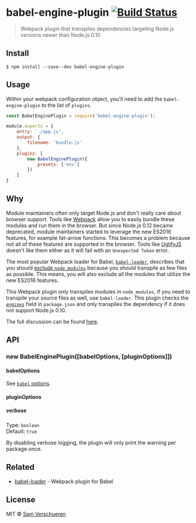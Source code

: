 # babel-engine-plugin [![Build Status](https://travis-ci.org/SamVerschueren/babel-engine-plugin.svg?branch=master)](https://travis-ci.org/SamVerschueren/babel-engine-plugin)

> Webpack plugin that transpiles dependencies targeting Node.js versions newer than Node.js 0.10


## Install

```
$ npm install --save--dev babel-engine-plugin
```


## Usage

Within your webpack configuration object, you'll need to add the `babel-engine-plugin` to the list of `plugins`.

```js
const BabelEnginePlugin = require('babel-engine-plugin');

module.exports = {
    entry: './app.js',
    output: {
        filename: 'bundle.js'
    },
    plugins: [
        new BabelEnginePlugin({
            presets: ['env']
        })
    ]
}
```


## Why

Module maintainers often only target Node.js and don't really care about browser support. Tools like [Webpack](https://webpack.js.org/) allow you to easily bundle these modules and run them in the browser. But since Node.js 0.12 became deprecated, module maintainers started to leverage the new ES2016 features, for example fat-arrow functions. This becomes a problem because not all of these features are supported in the browser. Tools like [UglifyJS](https://github.com/webpack-contrib/uglifyjs-webpack-plugin) doesn't like them either as it will fail with an `Unexpected Token` error.

The most popular Webpack loader for Babel, [`babel-loader`](https://github.com/babel/babel-loader), describes that you should [exclude `node_modules`](https://github.com/babel/babel-loader#babel-loader-is-slow) because you should transpile as few files as possible. This means, you will also exclude all the modules that utilize the new ES2016 features.

This Webpack plugin only transpiles modules in `node_modules`, if you need to transpile your source files as well, use `babel-loader`. This plugin checks the [`engines`](https://docs.npmjs.com/files/package.json#engines) field in `package.json` and only transpiles the dependency if it does not support Node.js 0.10.

The full discussion can be found [here](https://github.com/sindresorhus/ama/issues/446).


## API

### new BabelEnginePlugin([babelOptions, [pluginOptions]])

#### babelOptions

See [`babel` options](https://babeljs.io/docs/usage/api/#options).

#### pluginOptions

##### verbose

Type: `boolean`<br>
Default: `true`

By disabling verbose logging, the plugin will only print the warning per package once.


## Related

- [babel-loader](https://github.com/babel/babel-loader) - Webpack plugin for Babel


## License

MIT © [Sam Verschueren](https://github.com/SamVerschueren)
